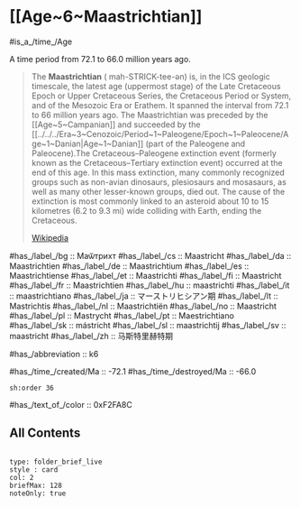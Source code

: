 # [[Age~6~Maastrichtian]]

#is_a_/time_/Age 

A time period from 72.1 to 66.0 million years ago. 

> The **Maastrichtian** (  mah-STRICK-tee-ən) is, in the ICS geologic timescale, the latest age (uppermost stage) of the Late Cretaceous Epoch or Upper Cretaceous Series, the Cretaceous Period or System, and of the Mesozoic Era or Erathem. It spanned the interval from 72.1 to 66 million years ago. The Maastrichtian was preceded by the [[Age~5~Campanian]] and succeeded by the [[../../../Era~3~Cenozoic/Period~1~Paleogene/Epoch~1~Paleocene/Age~1~Danian|Age~1~Danian]] (part of the Paleogene and Paleocene).The Cretaceous–Paleogene extinction event (formerly known as the Cretaceous–Tertiary extinction event) occurred at the end of this age.  In this mass extinction, many commonly recognized groups such as non-avian dinosaurs, plesiosaurs and mosasaurs, as well as many other lesser-known groups, died out. The cause of the extinction is most commonly linked to an asteroid about 10 to 15 kilometres (6.2 to 9.3 mi) wide colliding with Earth, ending the Cretaceous.
>
> [Wikipedia](https://en.wikipedia.org/wiki/Maastrichtian)

#has_/label_/bg  :: Маѿтрихт
#has_/label_/cs  :: Maastricht
#has_/label_/da  :: Maastrichtien
#has_/label_/de  :: Maastrichtium
#has_/label_/es  :: Maastrichtiense
#has_/label_/et  :: Maastrichti
#has_/label_/fi  :: Maastricht
#has_/label_/fr  :: Maastrichtien
#has_/label_/hu  :: maastrichti
#has_/label_/it  :: maastrichtiano
#has_/label_/ja  :: マーストリヒシアン期
#has_/label_/lt  :: Mastrichtis
#has_/label_/nl  :: Maastrichtiën
#has_/label_/no  :: Maastricht
#has_/label_/pl  :: Mastrycht
#has_/label_/pt  :: Maestrichtiano
#has_/label_/sk  :: mástricht
#has_/label_/sl  :: maastrichtij
#has_/label_/sv  :: maastricht
#has_/label_/zh  :: 马斯特里赫特期

#has_/abbreviation :: k6

#has_/time_/created/Ma :: -72.1 
#has_/time_/destroyed/Ma :: -66.0

    sh:order 36 

#has_/text_of_/color :: 0xF2FA8C

## All Contents

```folderv
```

```ccard
type: folder_brief_live
style : card
col: 2
briefMax: 128
noteOnly: true
```


